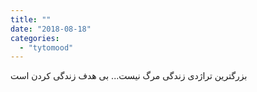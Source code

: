 ```yaml
---
title: ""
date: "2018-08-18"
categories: 
  - "tytomood"
---
```


بزرگترین تراژدی زندگی مرگ نیست... بی هدف زندگی کردن است
